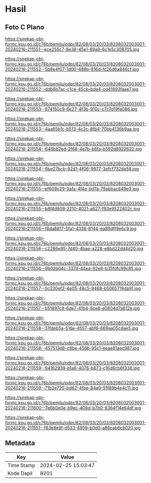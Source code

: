 # Hasil

## Foto C Plano

https://sirekap-obj-formc.kpu.go.id/c76b/pemilu/pdpr/82/08/03/20/03/8208032003001-20240216-211551--ece255c7-8e38-45e1-89a9-6c1e5c306705.jpg

https://sirekap-obj-formc.kpu.go.id/c76b/pemilu/pdpr/82/08/03/20/03/8208032003001-20240216-211552--5b8e4f07-1d00-488b-816d-fc26d6a846cf.jpg

https://sirekap-obj-formc.kpu.go.id/c76b/pemilu/pdpr/82/08/03/20/03/8208032003001-20240216-211552--ddb6b7ac-c1ce-45cb-bde4-cd41893faae7.jpg

https://sirekap-obj-formc.kpu.go.id/c76b/pemilu/pdpr/82/08/03/20/03/8208032003001-20240216-211553--874150c9-6e27-4f3b-910c-c7c7d19fa086.jpg

https://sirekap-obj-formc.kpu.go.id/c76b/pemilu/pdpr/82/08/03/20/03/8208032003001-20240216-211553--4aa65b1c-b513-4c2c-8fb4-70bb4136b9aa.jpg

https://sirekap-obj-formc.kpu.go.id/c76b/pemilu/pdpr/82/08/03/20/03/8208032003001-20240216-211554--646bb2ed-2f68-4e7b-b6fa-b592d8922622.jpg

https://sirekap-obj-formc.kpu.go.id/c76b/pemilu/pdpr/82/08/03/20/03/8208032003001-20240216-211554--6be27bcb-92d1-4f06-9977-3efcf732de58.jpg

https://sirekap-obj-formc.kpu.go.id/c76b/pemilu/pdpr/82/08/03/20/03/8208032003001-20240216-211555--ef609c29-9afa-4f4e-bd7a-79abbac649e3.jpg

https://sirekap-obj-formc.kpu.go.id/c76b/pemilu/pdpr/82/08/03/20/03/8208032003001-20240216-211555--b8f4d809-2210-4021-a627-f93e9522402c.jpg

https://sirekap-obj-formc.kpu.go.id/c76b/pemilu/pdpr/82/08/03/20/03/8208032003001-20240216-211556--f8da8817-5fa1-4338-8144-ea89dff9e6c9.jpg

https://sirekap-obj-formc.kpu.go.id/c76b/pemilu/pdpr/82/08/03/20/03/8208032003001-20240216-211556--c2286e95-7d40-4bae-a228-e8bd22dd4d20.jpg

https://sirekap-obj-formc.kpu.go.id/c76b/pemilu/pdpr/82/08/03/20/03/8208032003001-20240216-211556--9b02b04c-337d-44ea-92e8-b35fdfc99c85.jpg

https://sirekap-obj-formc.kpu.go.id/c76b/pemilu/pdpr/82/08/03/20/03/8208032003001-20240216-211557--0c230ef2-4e05-48c5-9468-b5065719da91.jpg

https://sirekap-obj-formc.kpu.go.id/c76b/pemilu/pdpr/82/08/03/20/03/8208032003001-20240216-211557--b51897c8-6de7-41b4-8ce8-e0604d7a612e.jpg

https://sirekap-obj-formc.kpu.go.id/c76b/pemilu/pdpr/82/08/03/20/03/8208032003001-20240216-211558--31fdeb5a-516e-4557-abf6-669aa05cdae5.jpg

https://sirekap-obj-formc.kpu.go.id/c76b/pemilu/pdpr/82/08/03/20/03/8208032003001-20240216-211558--457513d8-c8be-456b-95c1-eeae81aec987.jpg

https://sirekap-obj-formc.kpu.go.id/c76b/pemilu/pdpr/82/08/03/20/03/8208032003001-20240216-211559--94162939-b1a6-4078-b873-c16d6cb6f338.jpg

https://sirekap-obj-formc.kpu.go.id/c76b/pemilu/pdpr/82/08/03/20/03/8208032003001-20240216-211559--71b2e720-bd62-4fbe-84e9-91f89b4e4c11.jpg

https://sirekap-obj-formc.kpu.go.id/c76b/pemilu/pdpr/82/08/03/20/03/8208032003001-20240216-211600--7e6b0e0e-b9ec-408d-b7b0-8364f14e64df.jpg

https://sirekap-obj-formc.kpu.go.id/c76b/pemilu/pdpr/82/08/03/20/03/8208032003001-20240216-211551--f63e8e9f-d533-4959-b0d0-a86cab6cb020.jpg


## Metadata

| Key        | Value               |
| ---------- | ------------------- |
| Time Stamp | 2024-02-25 15:03:47 |
| Kode Dapil | 8201                |



